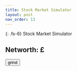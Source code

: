 ```yaml
---
title: Stock Market Simulator
layout: post
nav_order: 13
---
```


{: .fs-6}
Stock Market Simulator

## Networth: £<span id="networth"></span>

<canvas id="networth_chart" style="height:50%; width:100%"></canvas>

<button id="grind" onclick="grind()">grind</button>

<div id="stockhtml"> </div>

<div id="bankhtml"> </div>


<script src="https://cdnjs.cloudflare.com/ajax/libs/Chart.js/2.9.4/Chart.js"></script>
<script type="text/javascript" src="../src/marketsim/main.js"></script>
<script type="text/javascript" src="../src/marketsim/buttons.js"></script>

